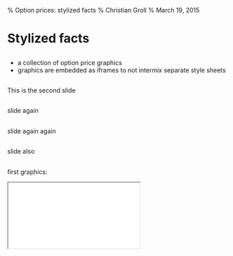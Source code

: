 % Option prices: stylized facts
% Christian Groll
% March 19, 2015

# Stylized facts

##

- a collection of option price graphics
- graphics are embedded as iframes to not intermix separate style
  sheets 
  
## 

This is the second slide

## 
slide again

## 

slide again again

##

slide also

##
first graphics: 

<iframe id="ifrm" src="../charts/singleCohort.html" 
onload="setIframeSize(this.id)"
allowtransparency="true"
style="background: white;"></iframe>
